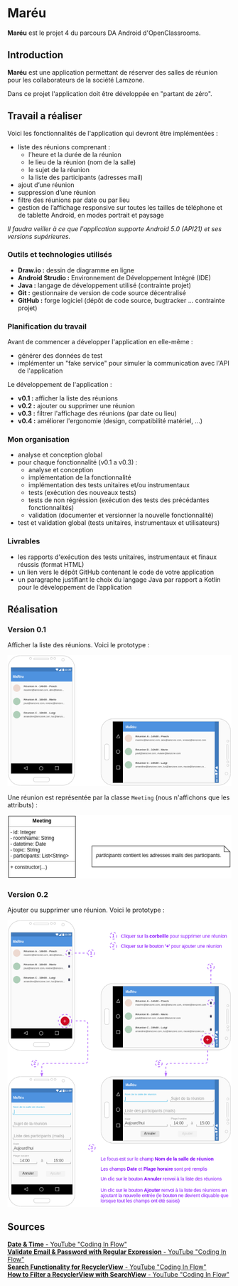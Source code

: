 # Maréu

**Maréu** est le projet 4 du parcours DA Android d'OpenClassrooms.  

## Introduction

**Maréu** est une application permettant de réserver des salles de 
réunion pour les collaborateurs de la société Lamzone.  

Dans ce projet l'application doit être développée en "partant de zéro".  

## Travail a réaliser

Voici les fonctionnalités de l'application qui devront être 
implémentées :  

  - liste des réunions comprenant :
    - l’heure et la durée de la réunion
    - le lieu de la réunion (nom de la salle)
    - le sujet de la réunion
    - la liste des participants (adresses mail)
  - ajout d’une réunion
  - suppression d’une réunion
  - filtre des réunions par date ou par lieu
  - gestion de l’affichage responsive sur toutes les tailles de 
  téléphone et de tablette Android, en modes portrait et paysage

*Il faudra veiller à ce que l'application supporte Android 5.0 (API21) 
et ses versions supérieures.*  

### Outils et technologies utilisés

  - **Draw.io :** dessin de diagramme en ligne
  - **Android Strudio :** Environnement de Développement Intégré (IDE)
  - **Java :** langage de développement utilisé (contrainte projet)
  - **Git :** gestionnaire de version de code source décentralisé
  - **GitHub :** forge logiciel (dépôt de code source, bugtracker ... 
  contrainte projet)

### Planification du travail

Avant de commencer a développer l'application en elle-même :  

  - générer des données de test
  - implémenter un "fake service" pour simuler la communication avec 
  l'API de l'application

Le développement de l'application :  

  - **v0.1 :** afficher la liste des réunions
  - **v0.2 :** ajouter ou supprimer une réunion
  - **v0.3 :** filtrer l'affichage des réunions (par date ou lieu)
  - **v0.4 :** améliorer l'ergonomie (design, compatibilité matériel, 
  ...)

### Mon organisation

  - analyse et conception global
  - pour chaque fonctionnalité (v0.1 a v0.3) :
    - analyse et conception
    - implémentation de la fonctionnalité
    - implémentation des tests unitaires et/ou instrumentaux
    - tests (exécution des nouveaux tests)
    - tests de non régréssion (exécution des tests des précédantes 
    fonctionnalités)
    - validation (documenter et versionner la nouvelle fonctionnalité)
  - test et validation global (tests unitaires, instrumentaux et 
  utilisateurs)

### Livrables

  - les rapports d'exécution des tests unitaires, instrumentaux et 
  finaux réussis (format HTML)
  - un lien vers le dépôt GitHub contenant le code de votre application
  - un paragraphe justifiant le choix du langage Java par rapport a 
  Kotlin pour le développement de l’application

## Réalisation

### Version 0.1

Afficher la liste des réunions. Voici le prototype :  

![prototype de la fonctionnalité "afficher la liste des réunions"](MaReu_v0.1.png)  

Une réunion est représentée par la classe `Meeting` (nous 
n'affichons que les attributs) :  

![diagramme de classe UML "Meeting"](model_class_diagram_v0.1.png)  

### Version 0.2

Ajouter ou supprimer une réunion. Voici le prototype :  

![prototype de la fonctionnalité "ajouter ou supprimer une réunion"](MaReu_v0.2.png)  

## Sources

[**Date & Time** - YouTube "Coding In Flow"](https://www.youtube.com/watch?v=Le47R9H3qow&list=PLrnPJCHvNZuAWIa1JCho4PGgNTNK0dfJ_)  
[**Validate Email & Password with Regular Expression** - YouTube "Coding In Flow"](https://www.youtube.com/watch?v=cnD_7qFeZcY&list=PLrnPJCHvNZuBJwo9Zt3AQwpRax4RtrReD&index=5)  
[**Search Functionality for RecyclerView** - YouTube "Coding In Flow"](https://www.youtube.com/watch?v=OWwOSLfWboY&list=PLrnPJCHvNZuBJwo9Zt3AQwpRax4RtrReD&index=7)  
[**How to Filter a RecyclerView with SearchView** - YouTube "Coding In Flow"](https://www.youtube.com/watch?v=sJ-Z9G0SDhc)  
